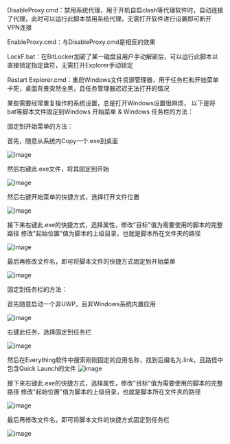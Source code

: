 DisableProxy.cmd：禁用系统代理，用于开机自启clash等代理软件时，自动连接了代理，此时可以运行此脚本禁用系统代理，无需打开软件进行设置即可断开VPN连接

EnableProxy.cmd：与DisableProxy.cmd是相反的效果

LockF.bat：在BitLocker加密了某一磁盘且用户手动解密后，可以运行此脚本以直接锁定指定盘符，无需打开Explorer手动锁定

Restart Explorer.cmd：重启Windows文件资源管理器，用于任务栏和开始菜单卡死，桌面背景突然全黑，且任务管理器迟迟无法打开的情况


某些需要经常重复操作的系统设置，总是打开Windows设置很麻烦，
以下是将bat等脚本文件固定到Windows 开始菜单 & Windows 任务栏的方法：

固定到开始菜单的方法：

首先，随意从系统内Copy一个.exe到桌面

![image](https://github.com/FrodoTTK/System-Scripts-Commands/assets/156465905/c05c0503-4baa-4339-99db-adbeb268458c)

然后右键此.exe文件，将其固定到开始

![image](https://github.com/FrodoTTK/System-Scripts-Commands/assets/156465905/056bd825-0923-4996-945a-47c0a5a33949)

然后右键开始菜单的快捷方式，选择打开文件位置

![image](https://github.com/FrodoTTK/System-Scripts-Commands/assets/156465905/ced083a0-8369-4f24-af57-792221cf05b8)

接下来右键此.exe的快捷方式，选择属性，修改"目标"值为需要使用的脚本的完整路径
                                     修改"起始位置"值为脚本的上级目录，也就是脚本所在文件夹的路径
                         
![image](https://github.com/FrodoTTK/System-Scripts-Commands/assets/156465905/6f34927f-5370-440c-98b3-793c5998acd5)

最后再修改文件名，即可将脚本文件的快捷方式固定到开始菜单

![image](https://github.com/FrodoTTK/System-Scripts-Commands/assets/156465905/c12f0932-cb46-46a5-ac65-84a02c30d57a)




固定到任务栏的方法：

首先随意启动一个非UWP，且非Windows系统内置应用

![image](https://github.com/FrodoTTK/System-Scripts-Commands/assets/156465905/443af9fa-33c4-4079-8e2e-254ab7cc3392)

右键此任务，选择固定到任务栏

![image](https://github.com/FrodoTTK/System-Scripts-Commands/assets/156465905/e7b671b8-c69e-49e6-bd7a-dffc78559b6a)

然后在Everything软件中搜索刚刚固定的应用名称，找到后缀名为.link，且路径中包含Quick Launch的文件
![image](https://github.com/FrodoTTK/System-Scripts-Commands/assets/156465905/61d4c6ca-6d75-4fdd-9fa6-76f8d1e10d5e)

接下来右键此.exe的快捷方式，选择属性，修改"目标"值为需要使用的脚本的完整路径
                                     修改"起始位置"值为脚本的上级目录，也就是脚本所在文件夹的路径
                         
![image](https://github.com/FrodoTTK/System-Scripts-Commands/assets/156465905/6f34927f-5370-440c-98b3-793c5998acd5)

最后再修改文件名，即可将脚本文件的快捷方式固定到任务栏

![image](https://github.com/FrodoTTK/System-Scripts-Commands/assets/156465905/c12f0932-cb46-46a5-ac65-84a02c30d57a)
